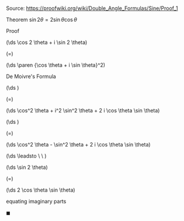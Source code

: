 # 

Source: https://proofwiki.org/wiki/Double_Angle_Formulas/Sine/Proof_1

Theorem
$\sin 2 \theta = 2 \sin \theta \cos \theta$


Proof













\(\ds \cos 2 \theta + i \sin 2 \theta\)

\(=\)







\(\ds \paren {\cos \theta + i \sin \theta}^2\)





De Moivre's Formula














\(\ds \)

\(=\)







\(\ds \cos^2 \theta + i^2 \sin^2 \theta + 2 i \cos \theta \sin \theta\)




















\(\ds \)

\(=\)







\(\ds \cos^2 \theta - \sin^2 \theta + 2 i \cos \theta \sin \theta\)














\(\ds \leadsto \ \ \)





\(\ds \sin 2 \theta\)

\(=\)







\(\ds 2 \cos \theta \sin \theta\)





equating imaginary parts



$\blacksquare$





